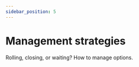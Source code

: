 ```yaml
---
sidebar_position: 5
---
```


# Management strategies
Rolling, closing, or waiting? How to manage options.

